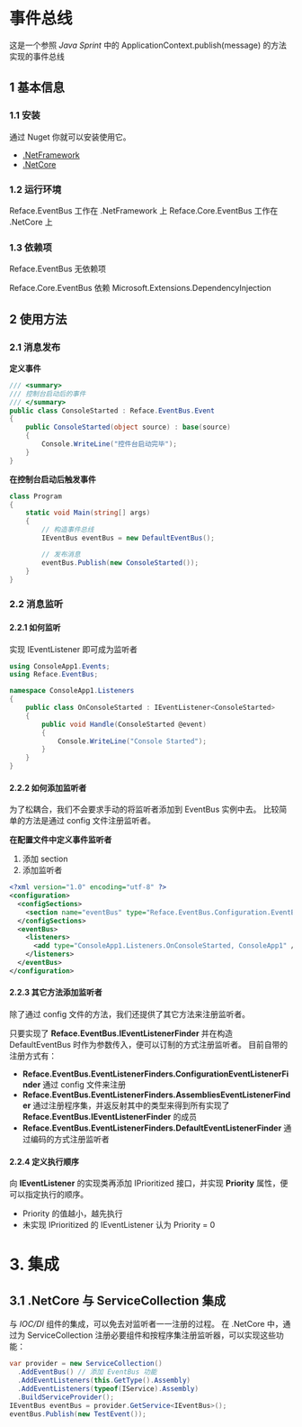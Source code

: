 # 事件总线

这是一个参照 *Java Sprint* 中的 ApplicationContext.publish(message) 的方法实现的事件总线

## 1 基本信息

### 1.1 安装

通过 Nuget 你就可以安装使用它。

* [.NetFramework](https://www.nuget.org/packages/Reface.EventBus/)
* [.NetCore](https://www.nuget.org/packages/Reface.Core.EventBus/3.2.11)

### 1.2 运行环境

Reface.EventBus 工作在 .NetFramework 上
Reface.Core.EventBus 工作在 .NetCore 上

### 1.3 依赖项

Reface.EventBus 无依赖项

Reface.Core.EventBus 依赖 Microsoft.Extensions.DependencyInjection

## 2 使用方法


### 2.1 消息发布

**定义事件**
```csharp
/// <summary>
/// 控制台启动后的事件
/// </summary>
public class ConsoleStarted : Reface.EventBus.Event
{
    public ConsoleStarted(object source) : base(source)
    {
        Console.WriteLine("控件台启动完毕");
    }
}
```

**在控制台启动后触发事件**
```csharp
class Program
{
    static void Main(string[] args)
    {
        // 构造事件总线
        IEventBus eventBus = new DefaultEventBus();

        // 发布消息
        eventBus.Publish(new ConsoleStarted());
    }
}
```
### 2.2 消息监听


#### 2.2.1 如何监听

实现 IEventListener<TEvent> 即可成为监听者

```csharp
using ConsoleApp1.Events;
using Reface.EventBus;

namespace ConsoleApp1.Listeners
{
    public class OnConsoleStarted : IEventListener<ConsoleStarted>
    {
        public void Handle(ConsoleStarted @event)
        {
            Console.WriteLine("Console Started");
        }
    }
}
```
#### 2.2.2 如何添加监听者

为了松耦合，我们不会要求手动的将监听者添加到 EventBus 实例中去。
比较简单的方法是通过 config 文件注册监听者。

**在配置文件中定义事件监听者**
1. 添加 section
2. 添加监听者
```xml
<?xml version="1.0" encoding="utf-8" ?>
<configuration>
  <configSections>
    <section name="eventBus" type="Reface.EventBus.Configuration.EventBusSection, Reface.EventBus"/>
  </configSections>
  <eventBus>
    <listeners>
      <add type="ConsoleApp1.Listeners.OnConsoleStarted, ConsoleApp1" />
    </listeners>
  </eventBus>
</configuration>
```
#### 2.2.3 其它方法添加监听者

除了通过 config 文件的方法，我们还提供了其它方法来注册监听者。

只要实现了 **Reface.EventBus.IEventListenerFinder** 并在构造 DefaultEventBus 时作为参数传入，便可以订制的方式注册监听者。
目前自带的注册方式有：
* **Reface.EventBus.EventListenerFinders.ConfigurationEventListenerFinder** 通过 config 文件来注册
* **Reface.EventBus.EventListenerFinders.AssembliesEventListenerFinder** 通过注册程序集，并返反射其中的类型来得到所有实现了 **Reface.EventBus.IEventListenerFinder** 的成员
* **Reface.EventBus.EventListenerFinders.DefaultEventListenerFinder** 通过编码的方式注册监听者

#### 2.2.4 定义执行顺序

向 **IEventListener<TEvent>** 的实现类再添加 IPrioritized 接口，并实现 **Priority** 属性，便可以指定执行的顺序。
* Priority 的值越小，越先执行
* 未实现 IPrioritized 的 IEventListener 认为 Priority = 0

# 3. 集成

## 3.1 .NetCore 与 ServiceCollection 集成

与 *IOC/DI* 组件的集成，可以免去对监听者一一注册的过程。
在 .NetCore 中，通过为 ServiceCollection 注册必要组件和按程序集注册监听器，可以实现这些功能：

```csharp
var provider = new ServiceCollection()
  .AddEventBus() // 添加 EventBus 功能
  .AddEventListeners(this.GetType().Assembly)
  .AddEventListeners(typeof(IService).Assembly)
  .BuildServiceProvider();
IEventBus eventBus = provider.GetService<IEventBus>();
eventBus.Publish(new TestEvent());
```